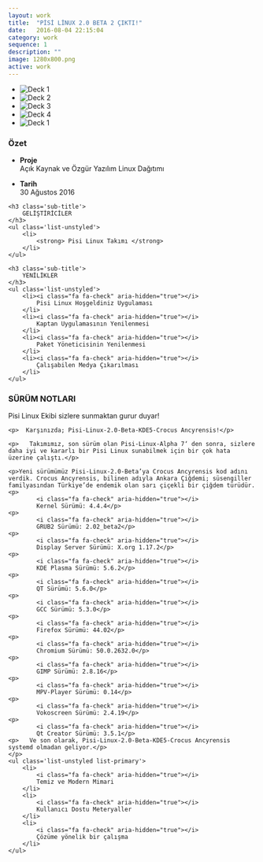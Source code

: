 ```yaml
---
layout: work
title:  "PİSİ LİNUX 2.0 BETA 2 ÇIKTI!"
date:   2016-08-04 22:15:04
category: work
sequence: 1
description: ""
image: 1280x800.png
active: work
---
```


<div class='col-md-9 col-sm-12'>
    <ul id='work-slider' class='bxslider'>            
        <li>
            <img src="{{site.baseurl}}/images/800x600-2-1.jpg" alt="Deck 1" class='img-responsive img-border' />
        </li>
        <li>
            <img src="{{site.baseurl}}/images/800x600-2-2.jpg" alt="Deck 2" class='img-responsive img-border' />
        </li>
        <li>
            <img src="{{site.baseurl}}/images/800x600-2-3.jpg" alt="Deck 3" class='img-responsive img-border' />
        </li>
        <li>
            <img src="{{site.baseurl}}/images/800x600-2-4.jpg" alt="Deck 4" class='img-responsive img-border' />
        </li>            
        <li>
            <img src="{{site.baseurl}}/images/800x600-2-5.jpg" alt="Deck 1" class='img-responsive img-border' />
        </li>
    </ul>
</div>
<div class='col-md-3 col-sm-4 col-xs-12 animated'>
    <h3 class='sub-title'>
        Özet
    </h3>
    <ul class='list-unstyled'>
        <li>
            <p>
                <strong> Proje </strong> 
                <br>
                Açık Kaynak ve Özgür Yazılım Linux Dağıtımı               
            </p>                
        </li>
        <li>
            <p>
                <strong> Tarih </strong> 
                <br>
                30 Ağustos 2016
            </p>                
        </li>
    </ul>

    <h3 class='sub-title'>
        GELİŞTİRİCİLER
    </h3>
    <ul class='list-unstyled'>
        <li>
            <strong> Pisi Linux Takımı </strong> 
        </li>
    </ul>

    <h3 class='sub-title'>
        YENİLİKLER
    </h3>
    <ul class='list-unstyled'>
        <li><i class="fa fa-check" aria-hidden="true"></i>
            Pisi Linux Hoşgeldiniz Uygulaması
        </li>
        <li><i class="fa fa-check" aria-hidden="true"></i>
            Kaptan Uygulamasının Yenilenmesi
        </li>
        <li><i class="fa fa-check" aria-hidden="true"></i>
            Paket Yöneticisinin Yenilenmesi
        </li>
        <li><i class="fa fa-check" aria-hidden="true"></i>
            Çalışabilen Medya Çıkarılması
        </li>
    </ul>
</div>
<div class='col-md-9 col-sm-8 col-xs-12 animated'>
    <h3 class='sub-title'>
        SÜRÜM NOTLARI
    </h3>
    <p>Pisi Linux Ekibi sizlere sunmaktan gurur duyar!</p>

    <p>  Karşınızda; Pisi-Linux-2.0-Beta-KDE5-Crocus Ancyrensis!</p>

    <p>   Takımımız, son sürüm olan Pisi-Linux-Alpha 7‘ den sonra, sizlere daha iyi ve kararlı bir Pisi Linux sunabilmek için bir çok hata üzerine çalıştı.</p>

    <p>Yeni sürümümüz Pisi-Linux-2.0-Beta’ya Crocus Ancyrensis kod adını verdik. Crocus Ancyrensis, bilinen adıyla Ankara Çiğdemi; süsengiller familyasından Türkiye’de endemik olan sarı çiçekli bir çiğdem türüdür.
    <p>
            <i class="fa fa-check" aria-hidden="true"></i>
            Kernel Sürümü: 4.4.4</p>
    <p>   
            <i class="fa fa-check" aria-hidden="true"></i> 
            GRUB2 Sürümü: 2.02_beta2</p>
    <p>    
            <i class="fa fa-check" aria-hidden="true"></i>
            Display Server Sürümü: X.org 1.17.2</p>
    <p>    
            <i class="fa fa-check" aria-hidden="true"></i>
            KDE Plasma Sürümü: 5.6.2</p>
    <p>    
            <i class="fa fa-check" aria-hidden="true"></i>
            QT Sürümü: 5.6.0</p>
    <p>    
            <i class="fa fa-check" aria-hidden="true"></i>
            GCC Sürümü: 5.3.0</p>
    <p>    
            <i class="fa fa-check" aria-hidden="true"></i>
            Firefox Sürümü: 44.02</p>
    <p>    
            <i class="fa fa-check" aria-hidden="true"></i>
            Chromium Sürümü: 50.0.2632.0</p>
    <p>    
            <i class="fa fa-check" aria-hidden="true"></i>
            GIMP Sürümü: 2.8.16</p>
    <p>    
            <i class="fa fa-check" aria-hidden="true"></i>
            MPV-Player Sürümü: 0.14</p>
    <p>    
            <i class="fa fa-check" aria-hidden="true"></i>
            Vokoscreen Sürümü: 2.4.19</p>
    <p>    
            <i class="fa fa-check" aria-hidden="true"></i>
            Qt Creator Sürümü: 3.5.1</p>
    <p>   Ve son olarak, Pisi-Linux-2.0-Beta-KDE5-Crocus Ancyrensis systemd olmadan geliyor.</p>
    </p>
    <ul class='list-unstyled list-primary'>
        <li>
            <i class="fa fa-check" aria-hidden="true"></i>
            Temiz ve Modern Mimari
        </li>
        <li>
            <i class="fa fa-check" aria-hidden="true"></i>
            Kullanıcı Dostu Meteryaller
        </li>
        <li>
            <i class="fa fa-check" aria-hidden="true"></i>
            Çözüme yönelik bir çalışma
        </li>
    </ul>
</div>
